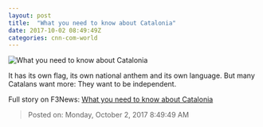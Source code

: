 ```yaml
---
layout: post
title:  "What you need to know about Catalonia"
date: 2017-10-02 08:49:49Z
categories: cnn-com-world
---
```


![What you need to know about Catalonia](http://i2.cdn.cnn.com/cnnnext/dam/assets/170926152337-catalonia-video-explainer-1-super-tease.jpg)

It has its own flag, its own national anthem and its own language. But many Catalans want more: They want to be independent.


Full story on F3News: [What you need to know about Catalonia](http://www.f3nws.com/n/M2cGKC)

> Posted on: Monday, October 2, 2017 8:49:49 AM
